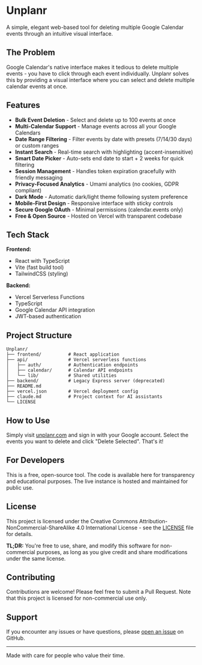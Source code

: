 # Unplanr

A simple, elegant web-based tool for deleting multiple Google Calendar events through an intuitive visual interface.

## The Problem

Google Calendar's native interface makes it tedious to delete multiple events - you have to click through each event individually. Unplanr solves this by providing a visual interface where you can select and delete multiple calendar events at once.

## Features

- **Bulk Event Deletion** - Select and delete up to 100 events at once
- **Multi-Calendar Support** - Manage events across all your Google Calendars
- **Date Range Filtering** - Filter events by date with presets (7/14/30 days) or custom ranges
- **Instant Search** - Real-time search with highlighting (accent-insensitive)
- **Smart Date Picker** - Auto-sets end date to start + 2 weeks for quick filtering
- **Session Management** - Handles token expiration gracefully with friendly messaging
- **Privacy-Focused Analytics** - Umami analytics (no cookies, GDPR compliant)
- **Dark Mode** - Automatic dark/light theme following system preference
- **Mobile-First Design** - Responsive interface with sticky controls
- **Secure Google OAuth** - Minimal permissions (calendar.events only)
- **Free & Open Source** - Hosted on Vercel with transparent codebase

## Tech Stack

**Frontend:**
- React with TypeScript
- Vite (fast build tool)
- TailwindCSS (styling)

**Backend:**
- Vercel Serverless Functions
- TypeScript
- Google Calendar API integration
- JWT-based authentication

## Project Structure

```
Unplanr/
├── frontend/          # React application
├── api/               # Vercel serverless functions
│   ├── auth/          # Authentication endpoints
│   ├── calendar/      # Calendar API endpoints
│   └── lib/           # Shared utilities
├── backend/           # Legacy Express server (deprecated)
├── README.md
├── vercel.json        # Vercel deployment config
├── claude.md          # Project context for AI assistants
└── LICENSE
```

## How to Use

Simply visit [unplanr.com](https://unplanr.com) and sign in with your Google account. Select the events you want to delete and click "Delete Selected". That's it!

## For Developers

This is a free, open-source tool. The code is available here for transparency and educational purposes. The live instance is hosted and maintained for public use.

## License

This project is licensed under the Creative Commons Attribution-NonCommercial-ShareAlike 4.0 International License - see the [LICENSE](LICENSE) file for details.

**TL;DR:** You're free to use, share, and modify this software for non-commercial purposes, as long as you give credit and share modifications under the same license.

## Contributing

Contributions are welcome! Please feel free to submit a Pull Request. Note that this project is licensed for non-commercial use only.

## Support

If you encounter any issues or have questions, please [open an issue](https://github.com/Pharkie/Unplanr/issues) on GitHub.

---

Made with care for people who value their time.
